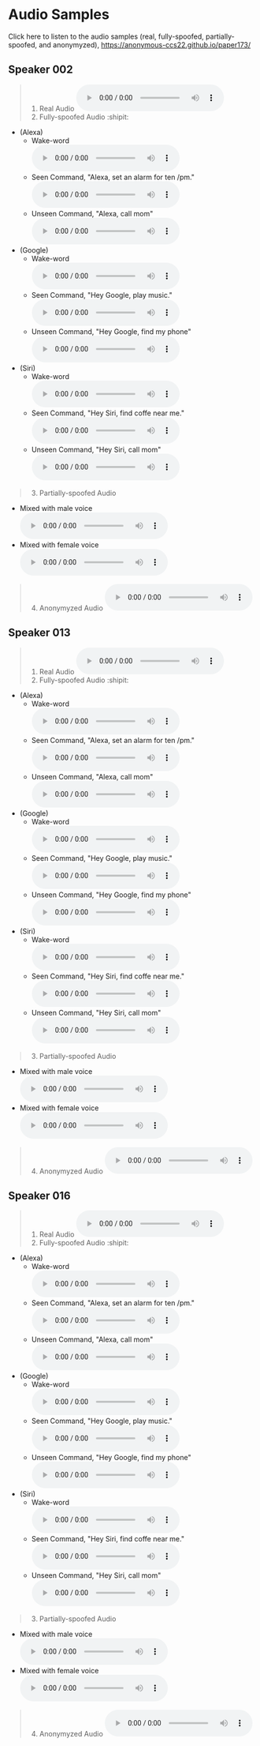 # Audio Samples
Click here to listen to the audio samples (real, fully-spoofed, partially-spoofed, and anonymyzed), https://anonymous-ccs22.github.io/paper173/

## Speaker 002
> 1. Real Audio 
<audio controls="controls"><source type="audio/wav" src="samples/real/002_2_alexa.wav"></source></audio> 
> 2. Fully-spoofed Audio :shipit:
   - (Alexa)
     - Wake-word <br />
       <audio controls="controls"><source type="audio/wav" src="samples/fully-spoofed/002_alexa_0_wakeword.wav"></source></audio> 
     - Seen Command, "Alexa, set an alarm for ten /pm." <br />
       <audio controls="controls"><source type="audio/wav" src="samples/fully-spoofed/002_alexa_5_seen.wav"></source></audio>
     - Unseen Command, "Alexa, call mom" <br />
       <audio controls="controls"><source type="audio/wav" src="samples/fully-spoofed/002_alexa_23_unseen.wav"></source></audio>
   - (Google)
     - Wake-word <br />
       <audio controls="controls"><source type="audio/wav" src="samples/fully-spoofed/002_google_25_wakeword.wav"></source></audio> 
     - Seen Command, "Hey Google, play music." <br />
       <audio controls="controls"><source type="audio/wav" src="samples/fully-spoofed/002_google_45_seen.wav"></source></audio>
     - Unseen Command, "Hey Google, find my phone" <br />
       <audio controls="controls"><source type="audio/wav" src="samples/fully-spoofed/002_google_42_unseen.wav"></source></audio>
   - (Siri)
     - Wake-word <br />
       <audio controls="controls"><source type="audio/wav" src="samples/fully-spoofed/002_siri_50_wakeword.wav"></source></audio> 
     - Seen Command, "Hey Siri, find coffe near me." <br />
       <audio controls="controls"><source type="audio/wav" src="samples/fully-spoofed/002_siri_54_seen.wav"></source></audio>
     - Unseen Command, "Hey Siri, call mom" <br />
       <audio controls="controls"><source type="audio/wav" src="samples/fully-spoofed/002_siri_69_unseen.wav"></source></audio>
> 3. Partially-spoofed Audio
   - Mixed with male voice <br />
     <audio controls="controls"><source type="audio/wav" src="samples/partially-spoofed/002_2_male.wav"></source></audio>
   - Mixed with female voice <br />
     <audio controls="controls"><source type="audio/wav" src="samples/partially-spoofed/002_2_female.wav"></source></audio>
> 4. Anonymyzed Audio 
<audio controls="controls"><source type="audio/wav" src="samples/anonymyzed/002_2_1_anon.wav"></source></audio> 

## Speaker 013
> 1. Real Audio 
<audio controls="controls"><source type="audio/wav" src="samples/real/013_2_alexa.wav"></source></audio> 
> 2. Fully-spoofed Audio :shipit:
   - (Alexa)
     - Wake-word <br />
       <audio controls="controls"><source type="audio/wav" src="samples/fully-spoofed/013_alexa_0_wakeword.wav"></source></audio> 
     - Seen Command, "Alexa, set an alarm for ten /pm." <br />
       <audio controls="controls"><source type="audio/wav" src="samples/fully-spoofed/013_alexa_5_seen.wav"></source></audio>
     - Unseen Command, "Alexa, call mom" <br />
       <audio controls="controls"><source type="audio/wav" src="samples/fully-spoofed/013_alexa_23_unseen.wav"></source></audio>   
   - (Google)
     - Wake-word <br />
       <audio controls="controls"><source type="audio/wav" src="samples/fully-spoofed/013_google_25_wakeword.wav"></source></audio> 
     - Seen Command, "Hey Google, play music." <br />
       <audio controls="controls"><source type="audio/wav" src="samples/fully-spoofed/013_google_45_seen.wav"></source></audio>
     - Unseen Command, "Hey Google, find my phone" <br />
       <audio controls="controls"><source type="audio/wav" src="samples/fully-spoofed/013_google_42_unseen.wav"></source></audio>
   - (Siri)
     - Wake-word <br />
       <audio controls="controls"><source type="audio/wav" src="samples/fully-spoofed/013_siri_50_wakeword.wav"></source></audio> 
     - Seen Command, "Hey Siri, find coffe near me." <br />
       <audio controls="controls"><source type="audio/wav" src="samples/fully-spoofed/013_siri_54_seen.wav"></source></audio>
     - Unseen Command, "Hey Siri, call mom" <br />
       <audio controls="controls"><source type="audio/wav" src="samples/fully-spoofed/013_siri_68_unseen.wav"></source></audio>
> 3. Partially-spoofed Audio
   - Mixed with male voice <br />
     <audio controls="controls"><source type="audio/wav" src="samples/partially-spoofed/013_2_male.wav"></source></audio>
   - Mixed with female voice <br />
     <audio controls="controls"><source type="audio/wav" src="samples/partially-spoofed/013_2_female.wav"></source></audio>
> 4. Anonymyzed Audio
<audio controls="controls"><source type="audio/wav" src="samples/anonymyzed/013_2_1_anon.wav"></source></audio> 

## Speaker 016
> 1. Real Audio 
<audio controls="controls"><source type="audio/wav" src="samples/real/016_2_alexa.wav"></source></audio> 
> 2. Fully-spoofed Audio :shipit:
   - (Alexa)
     - Wake-word <br />
       <audio controls="controls"><source type="audio/wav" src="samples/fully-spoofed/016_alexa_0_wakeword.wav"></source></audio> 
     - Seen Command, "Alexa, set an alarm for ten /pm." <br />
       <audio controls="controls"><source type="audio/wav" src="samples/fully-spoofed/016_alexa_5_seen.wav"></source></audio>
     - Unseen Command, "Alexa, call mom" <br />
       <audio controls="controls"><source type="audio/wav" src="samples/fully-spoofed/016_alexa_23_unseen.wav"></source></audio>
   - (Google)
     - Wake-word <br />
       <audio controls="controls"><source type="audio/wav" src="samples/fully-spoofed/016_google_25_wakeword.wav"></source></audio> 
     - Seen Command, "Hey Google, play music." <br />
       <audio controls="controls"><source type="audio/wav" src="samples/fully-spoofed/016_google_45_seen.wav"></source></audio>
     - Unseen Command, "Hey Google, find my phone" <br />
       <audio controls="controls"><source type="audio/wav" src="samples/fully-spoofed/016_google_42_unseen.wav"></source></audio>
   - (Siri)
     - Wake-word <br />
       <audio controls="controls"><source type="audio/wav" src="samples/fully-spoofed/016_siri_50_wakeword.wav"></source></audio> 
     - Seen Command, "Hey Siri, find coffe near me." <br />
       <audio controls="controls"><source type="audio/wav" src="samples/fully-spoofed/016_siri_54_seen.wav"></source></audio>
     - Unseen Command, "Hey Siri, call mom" <br />
       <audio controls="controls"><source type="audio/wav" src="samples/fully-spoofed/016_siri_68_unseen.wav"></source></audio>
> 3. Partially-spoofed Audio
   - Mixed with male voice <br />
     <audio controls="controls"><source type="audio/wav" src="samples/partially-spoofed/016_2_male.wav"></source></audio>
   - Mixed with female voice <br />
     <audio controls="controls"><source type="audio/wav" src="samples/partially-spoofed/016_2_female.wav"></source></audio>
> 4. Anonymyzed Audio
<audio controls="controls"><source type="audio/wav" src="samples/anonymyzed/016_2_1_anon.wav"></source></audio> 

